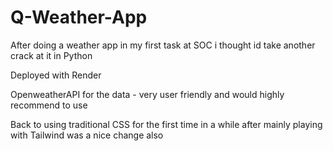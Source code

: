 # Q-Weather-App
After doing a weather app in my first task at SOC i thought id take another crack at it in Python

Deployed with Render

OpenweatherAPI for the data - very user friendly and would highly recommend to use

Back to using traditional CSS for the first time in a while after mainly playing with Tailwind was a nice change also
